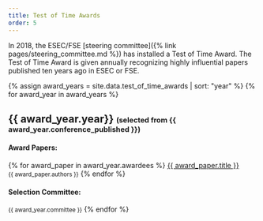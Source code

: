 ```yaml
---
title: Test of Time Awards
order: 5
---
```


In 2018, the ESEC/FSE [steering committee]({% link pages/steering_committee.md %}) has installed a Test of Time Award. The Test of Time Award is given annually recognizing highly influential papers published ten years ago in ESEC or FSE.

{% assign award_years = site.data.test_of_time_awards | sort: "year" %}
{% for award_year in award_years %}
## {{ award_year.year}}  <small><small>(selected from {{ award_year.conference_published }})</small></small>
#### Award Papers:
{% for award_paper in award_year.awardees %}
[{{ award_paper.title }}]({{award_paper.link}})<br>
<small>{{ award_paper.authors }}</small>
{% endfor %}
#### Selection Committee:
<small>{{ award_year.committee }}</small>
{% endfor %}

